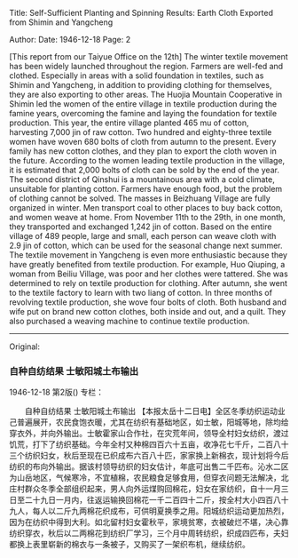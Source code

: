 Title: Self-Sufficient Planting and Spinning Results: Earth Cloth Exported from Shimin and Yangcheng

Author: 
Date: 1946-12-18
Page: 2

[This report from our Taiyue Office on the 12th] The winter textile movement has been widely launched throughout the region. Farmers are well-fed and clothed. Especially in areas with a solid foundation in textiles, such as Shimin and Yangcheng, in addition to providing clothing for themselves, they are also exporting to other areas. The Huojia Mountain Cooperative in Shimin led the women of the entire village in textile production during the famine years, overcoming the famine and laying the foundation for textile production. This year, the entire village planted 465 mu of cotton, harvesting 7,000 jin of raw cotton. Two hundred and eighty-three textile women have woven 680 bolts of cloth from autumn to the present. Every family has new cotton clothes, and they plan to export the cloth woven in the future. According to the women leading textile production in the village, it is estimated that 2,000 bolts of cloth can be sold by the end of the year. The second district of Qinshui is a mountainous area with a cold climate, unsuitable for planting cotton. Farmers have enough food, but the problem of clothing cannot be solved. The masses in Beizhuang Village are fully organized in winter. Men transport coal to other places to buy back cotton, and women weave at home. From November 11th to the 29th, in one month, they transported and exchanged 1,242 jin of cotton. Based on the entire village of 489 people, large and small, each person can weave cloth with 2.9 jin of cotton, which can be used for the seasonal change next summer. The textile movement in Yangcheng is even more enthusiastic because they have greatly benefited from textile production. For example, Huo Qiuping, a woman from Beiliu Village, was poor and her clothes were tattered. She was determined to rely on textile production for clothing. After autumn, she went to the textile factory to learn with two liang of cotton. In three months of revolving textile production, she wove four bolts of cloth. Both husband and wife put on brand new cotton clothes, both inside and out, and a quilt. They also purchased a weaving machine to continue textile production.



<hr /> 

Original: 


### 自种自纺结果  士敏阳城土布输出

1946-12-18
第2版()
专栏：

　　自种自纺结果
    士敏阳城土布输出
    【本报太岳十二日电】全区冬季纺织运动业己普遍展开，农民食饱衣暖，尤其在纺织有基础地区，如士敏，阳城等地，除均给穿衣外，并向外输出。士敏霍家山合作社，在灾荒年间，领导全村妇女纺织，渡过饥荒，打下了纺织基础。今年全村又种棉四百六十五亩，收净花七千斤，二百八十三个纺织妇女，秋后至现在已织成布六百八十匹，家家换上新棉衣，现计划将今后纺织的布向外输出。据该村领导纺织的妇女估计，年底可出售二千匹布。沁水二区为山岳地区，气候寒冷，不宜植棉，农民粮食足够食用，但穿衣问题无法解决，北庄村群众冬季全部组织起来，男人向外运煤购回棉花，妇女在家纺织，自十一月三日至二十九日一月内，往返运输换回棉花一千二百四十二斤，按全村大小四百八十九人，每人以二斤九两棉花织成布，可供明夏换季之用。阳城纺织运动更加热烈，因为在纺织中得到大利。如北留村妇女霍秋平，家境贫寒，衣被破烂不堪，决心靠纺织穿衣，秋后以二两棉花到纺织厂学习，三个月中周转纺织，织成四匹布，夫妇都换上表里崭新的棉衣与一条被子，又购买了一架织布机，继续纺织。
